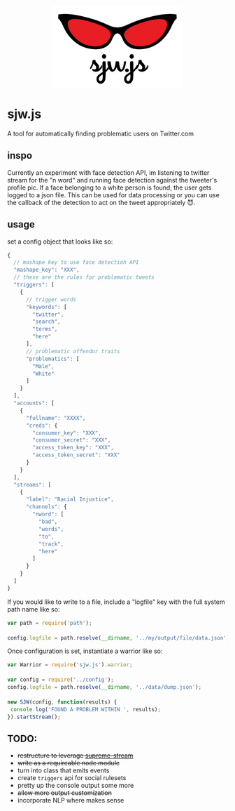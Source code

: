 <p align="center">
  <img src="https://raw.githubusercontent.com/mannynotfound/sjw.js/master/sjwjs-logo.png" />
</p>

# sjw.js

A tool for automatically finding problematic users on Twitter.com

## inspo

Currently an experiment with face detection API, im listening to twitter stream for the "n word" and running face detection against the tweeter's profile pic.
If a face belonging to a white person is found, the user gets logged to a json file. This can be used for data processing or you can use the callback of the detection
to act on the tweet appropriately :smiling_imp:.

## usage

set a config object that looks like so:

```js
{
  // mashape key to use face detection API
  "mashape_key": "XXX",
  // these are the rules for problematic tweets
  "triggers": [
    {
      // trigger words
      "keywords": [
        "twitter",
        "search",
        "terms",
        "here"
      ],
      // problematic offendor traits
      "problematics": [
        "Male",
        "White"
      ]
    }
  ],
  "accounts": [
    {
      "fullname": "XXXX",
      "creds": {
        "consumer_key": "XXX",
        "consumer_secret": "XXX",
        "access_token_key": "XXX",
        "access_token_secret": "XXX"
      }
    }
  ],
  "streams": [
    {
      "label": "Racial Injustice",
      "channels": {
        "nword": [
          "bad",
          "words",
          "to",
          "track",
          "here"
        ]
      }
    }
  ]
}
```

If you would like to write to a file, include a "logfile" key with the full system path name like so:

```js
var path = require('path');

config.logfile = path.resolve(__dirname, '../my/output/file/data.json');
```

Once configuration is set, instantiate a warrior like so:

```js
var Warrior = require('sjw.js').warrior;

var config = require('../config');
config.logfile = path.resolve(__dirname, '../data/dump.json');

new SJW(config, function(results) {
 console.log('FOUND A PROBLEM WITHIN ', results);
}).startStream();
```

## TODO:

* ~~restructure to leverage [supreme-stream](https://github.com/mannynotfound/supreme-stream)~~
* ~~write as a requireable node module~~
* turn into class that emits events
* create `triggers` api for social rulesets
* pretty up the console output some more
* ~~allow more output customization~~
* incorporate NLP where makes sense
